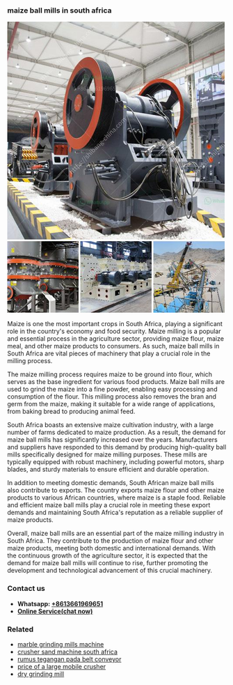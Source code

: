 <h3>maize ball mills in south africa</h3><img src='1708498030.jpg' alt=''><p>Maize is one the most important crops in South Africa, playing a significant role in the country's economy and food security. Maize milling is a popular and essential process in the agriculture sector, providing maize flour, maize meal, and other maize products to consumers. As such, maize ball mills in South Africa are vital pieces of machinery that play a crucial role in the milling process.</p><p>The maize milling process requires maize to be ground into flour, which serves as the base ingredient for various food products. Maize ball mills are used to grind the maize into a fine powder, enabling easy processing and consumption of the flour. This milling process also removes the bran and germ from the maize, making it suitable for a wide range of applications, from baking bread to producing animal feed.</p><p>South Africa boasts an extensive maize cultivation industry, with a large number of farms dedicated to maize production. As a result, the demand for maize ball mills has significantly increased over the years. Manufacturers and suppliers have responded to this demand by producing high-quality ball mills specifically designed for maize milling purposes. These mills are typically equipped with robust machinery, including powerful motors, sharp blades, and sturdy materials to ensure efficient and durable operation.</p><p>In addition to meeting domestic demands, South African maize ball mills also contribute to exports. The country exports maize flour and other maize products to various African countries, where maize is a staple food. Reliable and efficient maize ball mills play a crucial role in meeting these export demands and maintaining South Africa's reputation as a reliable supplier of maize products.</p><p>Overall, maize ball mills are an essential part of the maize milling industry in South Africa. They contribute to the production of maize flour and other maize products, meeting both domestic and international demands. With the continuous growth of the agriculture sector, it is expected that the demand for maize ball mills will continue to rise, further promoting the development and technological advancement of this crucial machinery.</p><h3>Contact us</h3><ul><li><strong>Whatsapp:&nbsp;<a href="https://wa.me/8613661969651">+8613661969651</a></strong></li><li><a href="https://swt.shibang-china.com/?git&amp;zhl&amp;maize ball mills in south africa"><strong>Online Service(chat now)</strong></a></li></ul><h3>Related</h3><ul><li><a href='marble grinding mills machine.md'>marble grinding mills machine</a></li><li><a href='crusher sand machine south africa.md'>crusher sand machine south africa</a></li><li><a href='rumus tegangan pada belt conveyor.md'>rumus tegangan pada belt conveyor</a></li><li><a href='price of a large mobile crusher.md'>price of a large mobile crusher</a></li><li><a href='dry grinding mill.md'>dry grinding mill</a></li></ul>